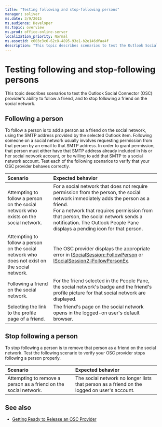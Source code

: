 ```yaml
---
title: "Testing following and stop-following persons"
manager: soliver
ms.date: 3/9/2015
ms.audience: Developer
ms.topic: overview
ms.prod: office-online-server
localization_priority: Normal
ms.assetid: c603c3c6-62c8-4895-93e1-b2e146dfaa4f
description: "This topic describes scenarios to test the Outlook Social Connector (OSC) provider's ability to follow a friend, and to stop following a friend on the social network."
---
```


# Testing following and stop-following persons

This topic describes scenarios to test the Outlook Social Connector (OSC) provider's ability to follow a friend, and to stop following a friend on the social network.
  
## Following a person

To follow a person is to add a person as a friend on the social network, using the SMTP address provided by the selected Outlook item. Following someone on a social network usually involves requesting permission from that person by an email to that SMTP address. In order to grant permission, that person must either have that SMTP address already included in his or her social network account, or be willing to add that SMTP to a social network account. Test each of the following scenarios to verify that your OSC provider behaves correctly.
  
|**Scenario**|**Expected behavior**|
|:-----|:-----|
|Attempting to follow a person on the social network who exists on the social network.  <br/> |For a social network that does not require permission from the person, the social network immediately adds the person as a friend.  <br/> For a network that requires permission from that person, the social network sends a notification. The Outlook People Pane displays a pending icon for that person.  <br/> |
|Attempting to follow a person on the social network who does not exist on the social network.  <br/> |The OSC provider displays the appropriate error in [ISocialSession::FollowPerson](isocialsession-followperson.md) or [ISocialSession2::FollowPersonEx](isocialsession2-followpersonex.md).  <br/> |
|Following a friend on the social network.  <br/> |For the friend selected in the People Pane, the social network's badge and the friend's profile picture for that social network are displayed.  <br/> |
|Selecting the link to the profile page of a friend.  <br/> |The friend's page on the social network opens in the logged-on user's default browser.  <br/> |
   
## Stop following a person

To stop following a person is to remove that person as a friend on the social network. Test the following scenario to verify your OSC provider stops following a person properly.
  
|**Scenario**|**Expected behavior**|
|:-----|:-----|
|Attempting to remove a person as a friend on the social network.  <br/> |The social network no longer lists that person as a friend on the logged on user's account.  <br/> |
   
## See also

- [Getting Ready to Release an OSC Provider](getting-ready-to-release-an-osc-provider.md)

